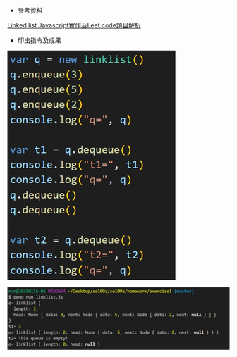 * 參考資料

[Linked list Javascript實作及Leet code題目解析](https://medium.com/@nchuuu/linked-list-es6-javascript%E5%AF%A6%E4%BD%9C%E5%8F%8Aleet-code%E9%A1%8C%E7%9B%AE%E8%A7%A3%E6%9E%90-4afcd9a67b3d)

* 印出指令及成果

![](https://github.com/ayd0122344/se109a/blob/master/homework/exercise1/instruction.jpg)

![](https://github.com/ayd0122344/se109a/blob/master/homework/exercise1/result.jpg)
